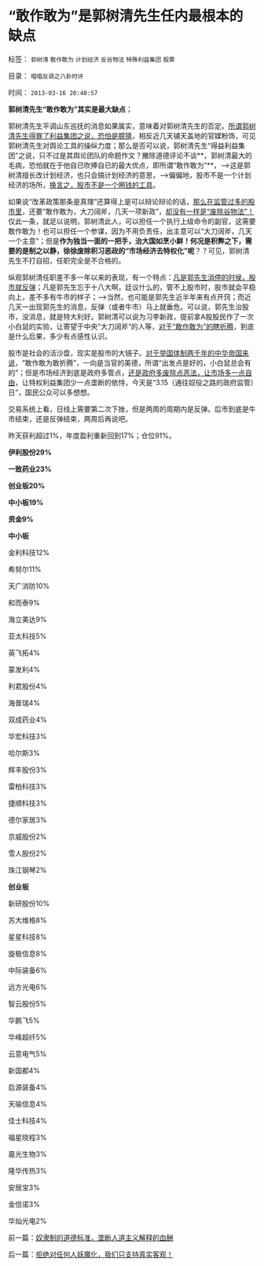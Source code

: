 # “敢作敢为”是郭树清先生任内最根本的缺点

标签： `郭树清` `敢作敢为` `计划经济` `反谷物法` `特殊利益集团` `股票` 

目录： `唱唱反调之八卦时评`

时间： `2013-03-16 20:40:57`

**郭树清先生“敢作敢为”其实是最大缺点**；

郭树清先生平调山东巡抚的消息如果属实，意味着对郭树清先生的否定。[所谓郭树清先生得罪了利益集团之说，恐怕是臆猜](../../../2012/12/20/股票市场的消费者是谁？机构化为何恶毒？.md)，相反近几天铺天盖地的官媒粉饰，可见郭树清先生对舆论工具的操纵力度；那么是否可以说，郭树清先生“得益利益集团”之说，只不过是其舆论团队的命题作文？撇除道德评论不谈**，郭树清最大的毛病，恐怕就在于他自已吹捧自已的最大优点，即所谓“敢作敢为”**，——>这是郭树清擅长改计划经济，也只会搞计划经济的意思，——>偏偏地，股市不是一个计划经济的场所，[换言之，股市不是一个圈钱的工具](../../../2012/12/17/“机构化”是所有政策的灵魂，“散户化”居然能够成为指责的理由.md)。

如果说“改革政策那条是真理”还算得上是可以辩论辩论的话，[那么在监管过多的股市里](../../../2012/11/28/只有政治权力才有可能被滥用，“管理层”难逃罪责！.md)，还要“敢作敢为，大刀阔斧，几天一项新政”，[却没有一样是“废除谷物法”！](../../../2012/2/1/“散户板”将暴露金融垄断的特权机构鱼肉股民.md)仅此一条，就足以说明，郭树清此人，可以担任一个执行上级命令的副官，这需要敢作敢为！也可以担任一个参谋，因为不用负责任，出主意可以“大刀阔斧，几天一个主意”；但是**作为独当一面的一把手，治大国如烹小鲜！何况是积弊之下，需要的是制之以静，徐徐废除积习恶政的“市场经济去特权化”呢**？？可见，郭树清先生不打自招，任职完全是不合格的。

纵观郭树清任职差不多一年以来的表现，有一个特点：[凡是郭先生消停的时侯，股市就反弹](../../../2012/10/25/郭树清主席的执政自辩，芮萌教授的强盗逻辑.md)；凡是郭先生忘于十八大啊，廷议什么的，管不上股市时，股市就会平稳向上，差不多有牛市的样子；——>当然，也可能是郭先生近半年来有点开窍；而近几天一出现郭先生的消息，反弹（或者牛市）马上就垂危。可以说，郭先生治股市，没消息，就是特大利好。郭树清可以说为习李新政，提前拿A股股民作了一次小白鼠的实验，让寄望于中央“大刀阔斧”的人等，[对于“敢作敢为”的瞎折腾](../../../2013/1/5/“有魄力，敢折腾”，掩护标准答案的烟幕.md)，到底是什么后果，多少有点感性认识。

股市是社会的活沙盘，现实是股市的大镜子。[对于举国体制两千年的中华帝国来说](../../../2009/12/27/国家主义举国体制的低效率和根源.md)，“敢作敢为敢折腾”，一向是当官的美德，所谓“出发点是好的，小白鼠总会有的”；但是市场经济到底是政府多管点，[还是政府多废除点恶法，让市场多一点自由](../../../2012/2/13/民主进程与革命势不两立.md)，让特权利益集团少一点垄断的依恃，今天是“3.15（通往奴役之路的政府监管）日”，国民公众可以多想想。

交易系统上看，日线上需要第二次下挫，但是两周的周期内是反弹。后市到底是牛市结束，还是反弹结束，两周后再说吧。

昨天获利超过1%，年度盈利重新回到17%；仓位91%。

**伊利股份29%**

**一致药业23%**

**创业板20%**

**中小板19%**

**资金9%**

**中小板**

金利科技12%

希努尔11%

天广消防10%

和而泰9%

海立美达9%

亚太科技5%

英飞拓4%

蒙发利4%

利君股份4%

海普瑞4%

双成药业4%

华宏科技3%

哈尔斯3%

辉丰股份3%

雷柏科技3%

捷顺科技3%

德尔家居3%

京威股份2%

雪人股份2%

珠江钢琴2%

**创业板**

新研股份10%

苏大维格8%

星星科技8%

旋极信息8%

中际装备6%

远方光电6%

智云股份5%

华鹏飞5%

华峰超纤5%

云意电气5%

新国都4%

启源装备4%

天喻信息4%

佳士科技4%

福星晓程3%

晨光生物3%

隆华传热3%

安居宝3%

金信诺3%

华灿光电2%



前一篇：[奴隶制的道德标准，垄断人道主义解释的血酬](../../../2013/3/16/奴隶制的道德标准，垄断人道主义解释的血酬.md)

后一篇：[拒绝对任何人妖魔化，我们只支持真实客观！](../../../2013/3/18/拒绝对任何人妖魔化，我们只支持真实客观！.md)